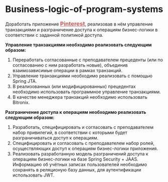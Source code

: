 # Business-logic-of-program-systems
<div id="_blportletlab2_WAR_blportlet_bl-lab2-text"></div> <p>Доработать приложение <a href="https://www.pinterest.ru/" style="color: indianred; font-size: large; font-weight: bold; cursor: pointer">Pinterest</a>, реализовав в нём управление транзакциями и разграничение доступа к операциям бизнес-логики в соответствии с заданной политикой доступа.</p> <p><b>Управление транзакциями необходимо реализовать следующим образом:</b></p> <ol><li>Переработать согласованные с преподавателем прецеденты (или по согласованию с ним разработать новые), объединив взаимозависимые операции в рамках транзакций.</li><li>Управление транзакциями необходимо реализовать с помощью Spring JTA.</li><li>В реализованных (или модифицированных) прецедентах необходимо использовать программное управление транзакциями.</li><li>В качестве менеджера транзакций необходимо использовать Bitronix.</li></ol> <p><b>Разграничение доступа к операциям необходимо реализовать следующим образом:</b></p> <ol><li>Разработать, специфицировать и согласовать с преподавателем набор привилегий, в соответствии с которыми будет разграничиваться доступ к операциям.</li><li>Специфицировать и согласовать с преподавателем набор ролей, осуществляющих доступ к операциям бизнес-логики приложения.</li><li>Реализовать разработанную модель разграничений доступа к операциям бизнес-логики на базе Spring Security + JAAS. Информацию об учётных записах пользователей необходимо сохранять в реляционую базу данных, для аутентификации использовать JWT.</li></ol></div>